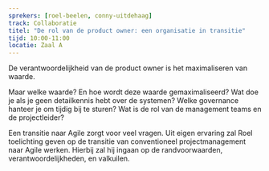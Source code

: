 ```yaml
---
sprekers: [roel-beelen, conny-uitdehaag]
track: Collaboratie
titel: "De rol van de product owner: een organisatie in transitie"
tijd: 10:00-11:00
locatie: Zaal A
---
```

De verantwoordelijkheid van de product owner is het maximaliseren van waarde. 

Maar welke waarde? En hoe wordt deze waarde gemaximaliseerd? 
Wat doe je als je geen detailkennis hebt over de systemen? 
Welke governance hanteer je om tijdig bij te sturen? Wat is de rol van de management teams en de projectleider?

Een transitie naar Agile zorgt voor veel vragen. 
Uit eigen ervaring zal Roel toelichting geven op de transitie van conventioneel projectmanagement naar Agile werken. 
Hierbij zal hij ingaan op de randvoorwaarden, verantwoordelijkheden, en valkuilen.

